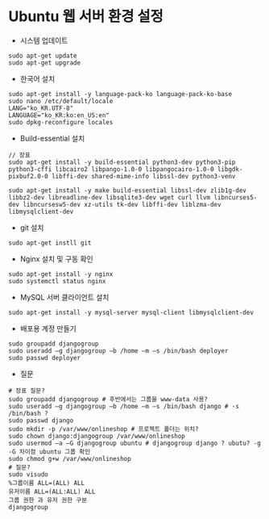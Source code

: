 # Ubuntu 웹 서버 환경 설정

- 시스템 업데이트

```commandline
sudo apt-get update
sudo apt-get upgrade
```

- 한국어 설치

```commandline
sudo apt-get install -y language-pack-ko language-pack-ko-base
sudo nano /etc/default/locale
LANG="ko_KR.UTF-8"
LANGUAGE="ko_KR:ko:en_US:en"
sudo dpkg-reconfigure locales
```

- Build-essential 설치

```commandline
// 장표
sudo apt-get install -y build-essential python3-dev python3-pip python3-cffi libcairo2 libpango-1.0-0 libpangocairo-1.0-0 libgdk-pixbuf2.0-0 libffi-dev shared-mime-info libssl-dev python3-venv
```

```commandline
sudo apt-get install -y make build-essential libssl-dev zlib1g-dev libbz2-dev libreadline-dev libsqlite3-dev wget curl llvm libncurses5-dev libncursesw5-dev xz-utils tk-dev libffi-dev liblzma-dev libmysqlclient-dev
```

- git 설치

```commandline
sudo apt-get instll git
```

- Nginx 설치 및 구동 확인

```commandline
sudo apt-get install -y nginx
sudo systemctl status nginx
```

- MySQL 서버 클라이언트 설치

```commandline
sudo apt-get install -y mysql-server mysql-client libmysqlclient-dev
```

- 배포용 계정 만들기

```commandline
sudo groupadd djangogroup
sudo useradd –g djangogroup –b /home –m –s /bin/bash deployer
sudo passwd deployer
```

- 질문

```commandline
# 장표 질문?
sudo groupadd djangogroup # 후반에서는 그룹을 www-data 사용?
sudo useradd –g djangogroup –b /home –m –s /bin/bash django # -s /bin/bash ?
sudo passwd django
sudo mkdir -p /var/www/onlineshop # 프로젝트 폴더는 위치?
sudo chown django:djangogroup /var/www/onlineshop
sudo usermod –a –G djangogroup ubuntu # djangogroup django ? ubutu? -g -G 차이점 ubuntu 그룹 확인
sudo chmod g+w /var/www/onlineshop
# 질문?
sudo visudo
%그룹이름 ALL=(ALL) ALL
유저이름 ALL=(ALL:ALL) ALL
그룹 권한 과 유저 권한 구분
djangogroup
```